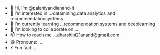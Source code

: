 - 👋 Hi, I’m @palaniyandianand-it
- 👀 I’m interested in ...datamining,data analytics and recommendationsystems
- 🌱 I’m currently learning ...recommendation systems and deeplearning
- 💞️ I’m looking to collaborate on ...
- 📫 How to reach me ...dharshini21anand@gmail.com
- 😄 Pronouns: ...
- ⚡ Fun fact: ...

<!---
palaniyandianand-it/palaniyandianand-it is a ✨ special ✨ repository because its `README.md` (this file) appears on your GitHub profile.
You can click the Preview link to take a look at your changes.
--->
